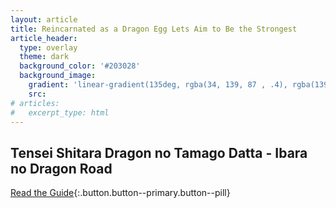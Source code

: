 ```yaml
---
layout: article
title: Reincarnated as a Dragon Egg Lets Aim to Be the Strongest
article_header:
  type: overlay
  theme: dark
  background_color: '#203028'
  background_image:
    gradient: 'linear-gradient(135deg, rgba(34, 139, 87 , .4), rgba(139, 34, 139, .4))'
    src: 
# articles:
#   excerpt_type: html
---
```


## Tensei Shitara Dragon no Tamago Datta - Ibara no Dragon Road

[Read the Guide](/NovusDragonEggGuide/docs/gist){:.button.button--primary.button--pill}